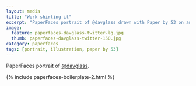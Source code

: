 ```yaml
---
layout: media
title: "Work shirting it"
excerpt: "PaperFaces portrait of @davglass drawn with Paper by 53 on an iPad."
image: 
  feature: paperfaces-davglass-twitter-lg.jpg
  thumb: paperfaces-davglass-twitter-150.jpg
category: paperfaces
tags: [portrait, illustration, paper by 53]
---
```


PaperFaces portrait of [@davglass](http://twitter.com/davglass).

{% include paperfaces-boilerplate-2.html %}